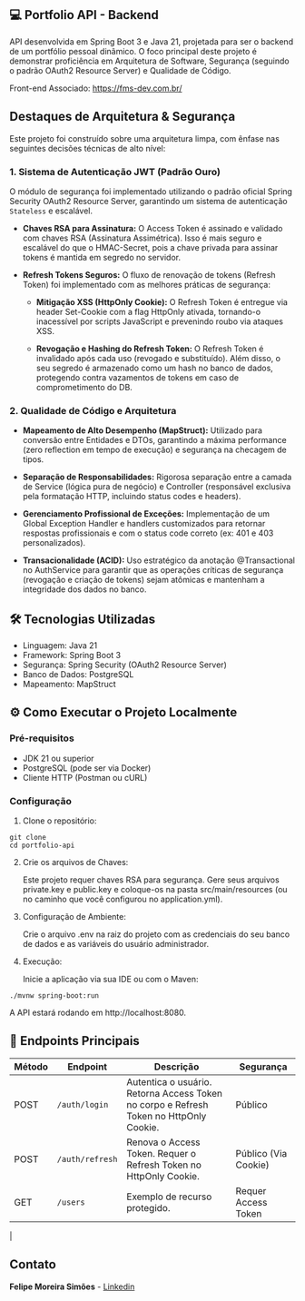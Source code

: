 ## 💻 Portfolio API - Backend

API desenvolvida em Spring Boot 3 e Java 21, projetada para ser o backend de um portfólio pessoal dinâmico. O foco principal deste projeto é demonstrar proficiência em Arquitetura de Software, Segurança (seguindo o padrão OAuth2 Resource Server) e Qualidade de Código.

Front-end Associado: https://fms-dev.com.br/

## Destaques de Arquitetura & Segurança
Este projeto foi construído sobre uma arquitetura limpa, com ênfase nas seguintes decisões técnicas de alto nível:

### 1. Sistema de Autenticação JWT (Padrão Ouro)
    
O módulo de segurança foi implementado utilizando o padrão oficial Spring Security OAuth2 Resource Server, garantindo um sistema de autenticação `Stateless` e escalável.

- **Chaves RSA para Assinatura:** O Access Token é assinado e validado com chaves RSA (Assinatura Assimétrica). Isso é mais seguro e escalável do que o HMAC-Secret, pois a chave privada para assinar tokens é mantida em segredo no servidor.

- **Refresh Tokens Seguros:** O fluxo de renovação de tokens (Refresh Token) foi implementado com as melhores práticas de segurança:
    *  **Mitigação XSS (HttpOnly Cookie):** O Refresh Token é entregue via header Set-Cookie com a flag HttpOnly ativada, tornando-o inacessível por scripts JavaScript e prevenindo roubo via ataques XSS.

    * **Revogação e Hashing do Refresh Token:** O Refresh Token é invalidado após cada uso (revogado e substituído). Além disso, o seu segredo é armazenado como um hash no banco de dados, protegendo contra vazamentos de tokens em caso de comprometimento do DB.


### 2. Qualidade de Código e Arquitetura

- **Mapeamento de Alto Desempenho (MapStruct):** Utilizado para conversão entre Entidades e DTOs, garantindo a máxima performance (zero reflection em tempo de execução) e segurança na checagem de tipos.

- **Separação de Responsabilidades:** Rigorosa separação entre a camada de Service (lógica pura de negócio) e Controller (responsável exclusiva pela formatação HTTP, incluindo status codes e headers).

- **Gerenciamento Profissional de Exceções:** Implementação de um Global Exception Handler e handlers customizados para retornar respostas profissionais e com o status code correto (ex: 401 e 403 personalizados).

- **Transacionalidade (ACID):** Uso estratégico da anotação @Transactional no AuthService para garantir que as operações críticas de segurança (revogação e criação de tokens) sejam atômicas e mantenham a integridade dos dados no banco.

## 🛠️ Tecnologias Utilizadas

 - Linguagem: Java 21
 - Framework: Spring Boot 3
 - Segurança: Spring Security (OAuth2 Resource Server)
 - Banco de Dados: PostgreSQL
 - Mapeamento: MapStruct

## ⚙️ Como Executar o Projeto Localmente

### Pré-requisitos
 - JDK 21 ou superior
 - PostgreSQL (pode ser via Docker)
 - Cliente HTTP (Postman ou cURL)

### Configuração
1. Clone o repositório:

```
git clone 
cd portfolio-api
```

2. Crie os arquivos de Chaves:

    Este projeto requer chaves RSA para segurança. Gere seus arquivos private.key e public.key e coloque-os na pasta src/main/resources (ou no caminho que você configurou no application.yml).

3. Configuração de Ambiente:

    Crie o arquivo .env na raiz do projeto com as credenciais do seu banco de dados e as variáveis do usuário administrador.

4. Execução:
    
    Inicie a aplicação via sua IDE ou com o Maven:

```
./mvnw spring-boot:run
```

A API estará rodando em http://localhost:8080.



## 📌 Endpoints Principais

| Método |	Endpoint | Descrição | Segurança |
|--------|-----------|-----------|-----------|
|POST	 |`/auth/login`|	Autentica o usuário. Retorna Access Token no corpo e Refresh Token no HttpOnly Cookie.	| Público
|POST	 |`/auth/refresh`|	Renova o Access Token. Requer o Refresh Token no HttpOnly Cookie.	|Público (Via Cookie)
|GET	 |`/users`	|Exemplo de recurso protegido.	|Requer Access Token
|


## Contato
**Felipe Moreira Simões** -
[Linkedin](https://www.linkedin.com/in/felipe-m-sim%C3%B5es-70465416b/)